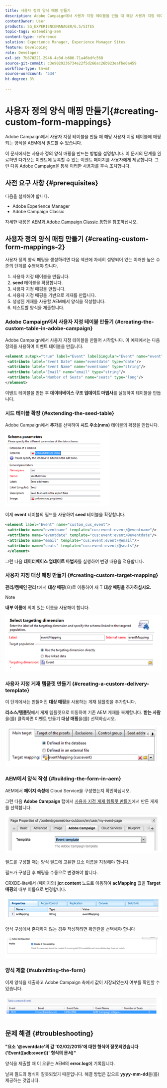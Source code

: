 ```yaml
---
title: 사용자 정의 양식 매핑 만들기
description: Adobe Campaign에서 사용자 지정 테이블을 만들 때 해당 사용자 지정 테이블에 매핑되는 양식을 AEM에서 빌드할 수 있습니다
contentOwner: User
products: SG_EXPERIENCEMANAGER/6.5/SITES
topic-tags: extending-aem
content-type: reference
solution: Experience Manager, Experience Manager Sites
feature: Developing
role: Developer
exl-id: 7b870221-2946-4e3d-b606-71a46bdfc568
source-git-commit: c3e9029236734e22f5d266ac26b923eafbe0a459
workflow-type: tm+mt
source-wordcount: '534'
ht-degree: 3%

---
```


# 사용자 정의 양식 매핑 만들기{#creating-custom-form-mappings}

Adobe Campaign에서 사용자 지정 테이블을 만들 때 해당 사용자 지정 테이블에 매핑되는 양식을 AEM에서 빌드할 수 있습니다.

이 문서에서는 사용자 정의 양식 매핑을 만드는 방법을 설명합니다. 이 문서의 단계를 완료하면 다가오는 이벤트에 등록할 수 있는 이벤트 페이지를 사용자에게 제공합니다. 그런 다음 Adobe Campaign을 통해 이러한 사용자를 후속 조치합니다.

## 사전 요구 사항 {#prerequisites}

다음을 설치해야 합니다.

* Adobe Experience Manager
* Adobe Campaign Classic

자세한 내용은 [AEM과 Adobe Campaign Classic 통합](/help/sites-administering/campaignonpremise.md)을 참조하십시오.

## 사용자 정의 양식 매핑 만들기 {#creating-custom-form-mappings-2}

사용자 정의 양식 매핑을 생성하려면 다음 섹션에 자세히 설명되어 있는 이러한 높은 수준의 단계를 수행해야 합니다.

1. 사용자 지정 테이블을 만듭니다.
1. **seed** 테이블을 확장합니다.
1. 사용자 지정 매핑을 만듭니다.
1. 사용자 지정 매핑을 기반으로 게재를 만듭니다.
1. 생성된 게재를 사용할 AEM에서 양식을 작성합니다.
1. 테스트할 양식을 제출합니다.

### Adobe Campaign에서 사용자 지정 테이블 만들기 {#creating-the-custom-table-in-adobe-campaign}

Adobe Campaign에서 사용자 지정 테이블을 만들어 시작합니다. 이 예제에서는 다음 정의를 사용하여 이벤트 테이블을 만듭니다.

```xml
<element autopk="true" label="Event" labelSingular="Event" name="event">
 <attribute label="Event Date" name="eventdate" type="date"/>
 <attribute label="Event Name" name="eventname" type="string"/>
 <attribute label="Email" name="email" type="string"/>
 <attribute label="Number of Seats" name="seats" type="long"/>
</element>
```

이벤트 테이블을 만든 후 **데이터베이스 구조 업데이트 마법사**&#x200B;를 실행하여 테이블을 만듭니다.

### 시드 테이블 확장 {#extending-the-seed-table}

Adobe Campaign에서 **추가**&#x200B;를 선택하여 **시드 주소(nms)** 테이블의 확장을 만듭니다.

![chlimage_1-194](assets/chlimage_1-194.png)

이제 **event** 테이블의 필드를 사용하여 **seed** 테이블을 확장합니다.

```xml
<element label="Event" name="custom_cus_event">
 <attribute name="eventname" template="cus:event:event/@eventname"/>
 <attribute name="eventdate" template="cus:event:event/@eventdate"/>
 <attribute name="email" template="cus:event:event/@email"/>
 <attribute name="seats" template="cus:event:event/@seats"/>
 </element>
```

그런 다음 **데이터베이스 업데이트 마법사**&#x200B;를 실행하여 변경 내용을 적용합니다.

### 사용자 지정 대상 매핑 만들기 {#creating-custom-target-mapping}

**관리/캠페인 관리** t에서 **대상 매핑**(으)로 이동하여 새 T **대상 매핑을 추가하십시오.**

>[!NOTE]
>
>**내부 이름**&#x200B;에 의미 있는 이름을 사용해야 합니다.

![chlimage_1-195](assets/chlimage_1-195.png)

### 사용자 지정 게재 템플릿 만들기 {#creating-a-custom-delivery-template}

이 단계에서는 만들어진 **대상 매핑**&#x200B;을 사용하는 게재 템플릿을 추가합니다.

**리소스/템플릿**&#x200B;에서 게재 템플릿으로 이동하여 기존 AEM 게재를 복제합니다. **받는 사람**&#x200B;을(를) 클릭하면 이벤트 만들기 **대상 매핑**&#x200B;을(를) 선택하십시오.

![chlimage_1-196](assets/chlimage_1-196.png)

### AEM에서 양식 작성 {#building-the-form-in-aem}

AEM에서 **페이지 속성**&#x200B;에 Cloud Service을 구성했는지 확인하십시오.

그런 다음 **Adobe Campaign** 탭에서 [사용자 지정 게재 템플릿 만들기](#creating-a-custom-delivery-template)에서 만든 게재를 선택합니다.

![chlimage_1-197](assets/chlimage_1-197.png)

필드를 구성할 때는 양식 필드에 고유한 요소 이름을 지정해야 합니다.

필드가 구성된 후 매핑을 수동으로 변경해야 합니다.

CRXDE-lite에서 (페이지의) **jcr:content** 노드로 이동하여 **acMapping** 값을 **Target 매핑**&#x200B;의 내부 이름으로 변경합니다.

![chlimage_1-198](assets/chlimage_1-198.png)

양식 구성에서 존재하지 않는 경우 작성하려면 확인란을 선택해야 합니다

![chlimage_1-199](assets/chlimage_1-199.png)

### 양식 제출 {#submitting-the-form}

이제 양식을 제출하고 Adobe Campaign 측에서 값이 저장되었는지 여부를 확인할 수 있습니다.

![chlimage_1-200](assets/chlimage_1-200.png)

## 문제 해결 {#troubleshooting}

**&quot;요소 &#39;@eventdate&#39;의 값 &#39;02/02/2015&#39;에 대한 형식이 잘못되었습니다(&#39;Event([adb:event])&#39; 형식의 문서)&quot;**

양식을 제출할 때 이 오류는 AEM의 **error.log**&#x200B;에 기록됩니다.

날짜 필드의 형식이 잘못되었기 때문입니다. 해결 방법은 값으로 **yyyy-mm-dd**&#x200B;을(를) 제공하는 것입니다.
